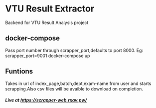 # VTU Result Extractor
Backend for VTU Result Analysis project

## docker-compose
Pass port number through scrapper_port,defaults to port 8000.
Eg: scrapper_port=9001 docker-compose up

## Funtions
Takes in url of index_page,batch,dept,exam-name from user and starts scrapping.Also csv files will be avaible to download on completion.


##### Live at https://scrapper-web.rxav.pw/